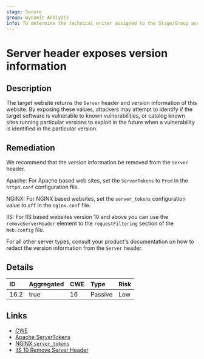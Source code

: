 ```yaml
---
stage: Secure
group: Dynamic Analysis
info: To determine the technical writer assigned to the Stage/Group associated with this page, see https://handbook.gitlab.com/handbook/product/ux/technical-writing/#assignments
---
```


# Server header exposes version information

## Description

The target website returns the `Server` header and version information of this website. By
exposing these values, attackers may attempt to identify if the target software is vulnerable to known
vulnerabilities, or catalog known sites running particular versions to exploit in the future when a
vulnerability is identified in the particular version.

## Remediation

We recommend that the version information be removed from the `Server` header.

Apache:
For Apache based web sites, set the `ServerTokens` to `Prod` in the `httpd.conf` configuration file.

NGINX:
For NGINX based websites, set the `server_tokens` configuration value to `off` in the `nginx.conf` file.

IIS:
For IIS based websites version 10 and above you can use the `removeServerHeader` element to the `requestFiltering`
section of the `Web.config` file.

For all other server types, consult your product's documentation on how to redact the version information from
the `Server` header.

## Details

| ID | Aggregated | CWE | Type | Risk |
|:---|:--------|:--------|:--------|:--------|
| 16.2 | true | 16 | Passive | Low |

## Links

- [CWE](https://cwe.mitre.org/data/definitions/16.html)
- [Apache ServerTokens](https://blog.mozilla.org/security/2016/08/26/mitigating-mime-confusion-attacks-in-firefox/)
- [NGINX `server_tokens`](https://nginx.org/en/docs/http/ngx_http_core_module.html#server_tokens)
- [IIS 10 Remove Server Header](https://learn.microsoft.com/en-us/iis/configuration/system.webserver/security/requestfiltering/#attributes)
